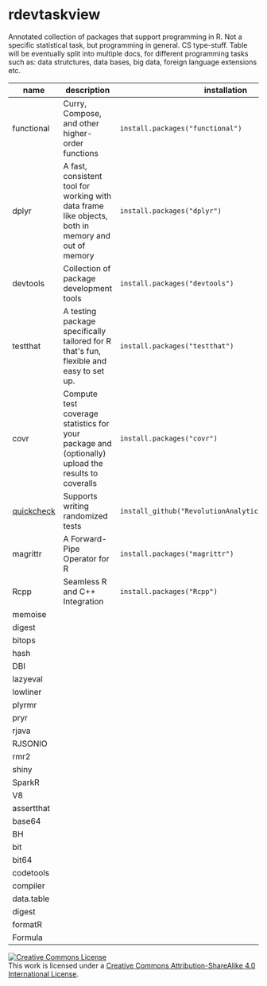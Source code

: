 # rdevtaskview
Annotated collection of packages that support programming in R. Not a specific statistical task, but programming in general. CS type-stuff. Table will be eventually split into multiple docs, for different programming tasks such as: data strutctures, data bases, big data, foreign language extensions etc.

|name| description| installation | 
|---|---|---|
|functional|Curry, Compose, and other higher-order functions| `install.packages("functional")`|
|dplyr| A fast, consistent tool for working with data frame like objects, both in memory and out of memory| `install.packages("dplyr")`|
|devtools|Collection of package development tools|`install.packages("devtools")`|
|testthat|A testing package specifically tailored for R that's fun, flexible and easy to set up.| `install.packages("testthat")`|
|covr| Compute test coverage statistics for your package and (optionally)  upload the results to coveralls|`install.packages("covr")`|
|[quickcheck](github.com/RevolutionAnalytics/quickcheck) | Supports writing randomized  tests| `install_github("RevolutionAnalytics/quickcheck/pkg")`|
|magrittr| A Forward-Pipe Operator for R| `install.packages("magrittr")`|
|Rcpp| Seamless R and C++ Integration| `install.packages("Rcpp")`|
|memoise|
|digest|
|bitops|
|hash|
|DBI|
|lazyeval|
|lowliner|
|plyrmr|
|pryr|
|rjava|
|RJSONIO|
|rmr2|
|shiny|
|SparkR|
|V8|
|assertthat|
|base64|
|BH|
|bit|
|bit64|
|codetools|
|compiler|
|data.table|
|digest|
|formatR|
|Formula|




<a rel="license" href="http://creativecommons.org/licenses/by-sa/4.0/"><img alt="Creative Commons License" style="border-width:0" src="https://i.creativecommons.org/l/by-sa/4.0/80x15.png" /></a><br />This work is licensed under a <a rel="license" href="http://creativecommons.org/licenses/by-sa/4.0/">Creative Commons Attribution-ShareAlike 4.0 International License</a>.

